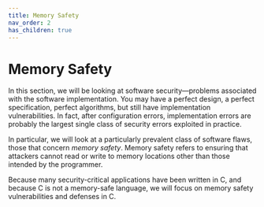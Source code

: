```yaml
---
title: Memory Safety
nav_order: 2
has_children: true
---
```


# Memory Safety

In this section, we will be looking at software security—problems associated
with the software implementation. You may have a perfect design, a perfect
specification, perfect algorithms, but still have implementation
vulnerabilities. In fact, after configuration errors, implementation errors are
probably the largest single class of security errors exploited in practice.

In particular, we will look at a particularly prevalent class of software flaws,
those that concern _memory safety_. Memory safety refers to ensuring that
attackers cannot read or write to memory locations other than those intended by
the programmer.

Because many security-critical applications have been written in C, and because
C is not a memory-safe language, we will focus on memory safety vulnerabilities
and defenses in C.
